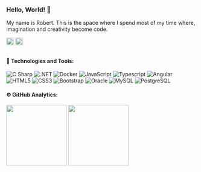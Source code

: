 ### Hello, World! 👋

My name is Robert. This is the space where I spend most of my time where, imagination and creativity become code.

<div>    
    <a href="https://www.instagram.com/robert_gcm/" target="_blank"><img height="20" src="https://img.shields.io/badge/Instagram-E4405F?style=for-the-badge&logo=instagram&logoColor=white" target="_blank"></a> 
    <a href="https://www.linkedin.com/in/robert-madureira/" target="_blank"><img height="20" src="https://img.shields.io/badge/LinkedIn-0077B5?style=for-the-badge&logo=linkedin&logoColor=white" target="_blank"></a>
  </div>
  
  ##

#### 🚀 Technologies and Tools:

![C Sharp](https://img.shields.io/badge/-C%20Sharp-333333?style=flat&logo=C%20Sharp&logoColor=993399)
![.NET](https://img.shields.io/badge/-Net-333333?style=flat&logo=.NET&logoColor=239120) 
![Docker](https://img.shields.io/badge/-Docker-333333?style=flat&logo=Docker&logoColor=007396)
![JavaScript](https://img.shields.io/badge/-JavaScript-333333?style=flat&logo=JavaScript&logoColor=F7DF1E)
![Typescript](https://img.shields.io/badge/-Typescript-333333?style=flat&logo=Typescript&logoColor=1572B6) 
![Angular](https://img.shields.io/badge/-Angular-333333?style=flat&logo=Angular&logoColor=F80000) <br>
![HTML5](https://img.shields.io/badge/-HTML5-333333?style=flat&logo=HTML5&logoColor=E34F26)
![CSS3](https://img.shields.io/badge/-CSS3-333333?style=flat&logo=CSS3&logoColor=1572B6)
![Bootstrap](https://img.shields.io/badge/-Bootstrap-333333?style=flat&logo=Bootstrap&logoColor=7952B3)
![Oracle](https://img.shields.io/badge/-Oracle-333333?style=flat&logo=Oracle&logoColor=F80000)
![MySQL](https://img.shields.io/badge/-MySQL-333333?style=flat&logo=MySQL&logoColor=4479A1)
![PostgreSQL](https://img.shields.io/badge/-PostgreSQL-333333?style=flat&logo=PostgreSQL&logoColor=4169E1)

#### ⚙️ GitHub Analytics:

<div>
  <img height="160cm" width="" src="https://github-readme-stats.vercel.app/api?username=robertmadureira&show_icons=true&theme=onedark&include_all_commits=true&count_private=true"/>
  <img height="160cm" src="https://github-readme-stats.vercel.app/api/top-langs/?username=robertmadureira&layout=compact&langs_count=8&theme=onedark"/>
</div>
